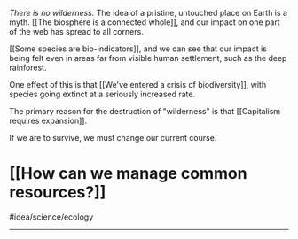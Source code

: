 *There is no wilderness.* The idea of a pristine, untouched place on Earth is a myth. [[The biosphere is a connected whole]], and our impact on one part of the web has spread to all corners. 

[[Some species are bio-indicators]], and we can see that our impact is being felt even in areas far from visible human settlement, such as the deep rainforest. 

One effect of this is that [[We've entered a crisis of biodiversity]], with species going extinct at a seriously increased rate. 

The primary reason for the destruction of "wilderness" is that [[Capitalism requires expansion]]. 

If we are to survive, we must change our current course.
# [[How can we manage common resources?]]

#idea/science/ecology 

---
